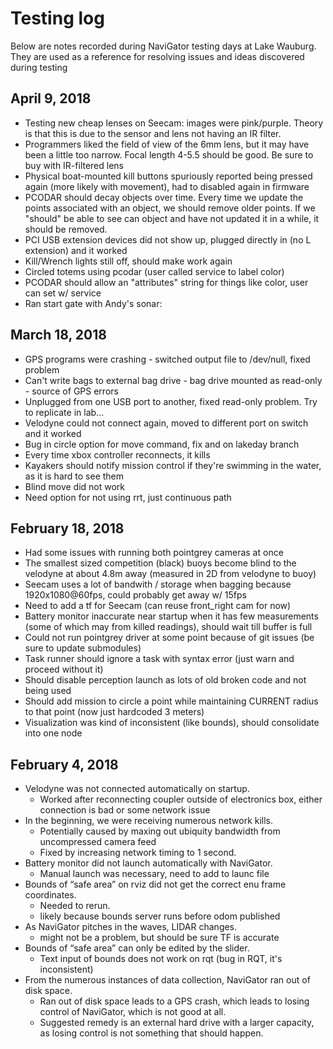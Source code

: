 # Testing log
Below are notes recorded during NaviGator testing days at Lake Wauburg. They are used as a reference for resolving issues and ideas discovered during testing

## April 9, 2018
* Testing new cheap lenses on Seecam: images were pink/purple. Theory is that this is due to the sensor and lens not having an IR filter.
* Programmers liked the field of view of the 6mm lens, but it may have been a little too narrow. Focal length 4-5.5 should be good. Be sure to buy with IR-filtered lens
* Physical boat-mounted kill buttons spuriously reported being pressed again (more likely with movement), had to disabled again in firmware
* PCODAR should decay objects over time. Every time we update the points associated with an object, we should remove older points. If we "should" be able to see can object and have not updated it in a while, it should be removed.
* PCI USB extension devices did not show up, plugged directly in (no L extension) and it worked
* Kill/Wrench lights still off, should make work again
* Circled totems using pcodar (user called service to label color)
* PCODAR should allow an "attributes" string for things like color, user can set w/ service
* Ran start gate with Andy's sonar: 

## March 18, 2018
* GPS programs were crashing - switched output file to /dev/null, fixed problem
* Can't write bags to external bag drive - bag drive mounted as read-only - source of GPS errors
* Unplugged from one USB port to another, fixed read-only problem. Try to replicate in lab...
* Velodyne could not connect again,  moved to different port on switch and it worked
* Bug in circle option for move command, fix and on lakeday branch
* Every time xbox controller reconnects, it kills
* Kayakers should notify mission control if they're swimming in the water, as it is hard to see them
* Blind move did not work
* Need option for not using rrt, just continuous path

## February 18, 2018
* Had some issues with running both pointgrey cameras at once
* The smallest sized competition (black) buoys become blind to the velodyne at about 4.8m away (measured in 2D from velodyne to buoy)
* Seecam uses a lot of bandwith / storage when bagging because 1920x1080@60fps, could probably get away w/ 15fps
* Need to add a tf for Seecam (can reuse front_right cam for now)
* Battery monitor inaccurate near startup when it has few measurements (some of which may from killed readings), should wait till buffer is full
* Could not run pointgrey driver at some point because of git issues (be sure to update submodules)
* Task runner should ignore a task with syntax error (just warn and proceed without it)
* Should disable perception launch as lots of old broken code and not being used
* Should add mission to circle a point while maintaining CURRENT radius to that point (now just hardcoded 3 meters)
* Visualization was kind of inconsistent (like bounds), should consolidate into one node

## February 4, 2018
* Velodyne was not connected automatically on startup.
  * Worked after reconnecting coupler outside of electronics box, either connection is bad or some network issue
* In the beginning, we were receiving numerous network kills.
  * Potentially caused by maxing out ubiquity bandwidth from uncompressed camera feed
  * Fixed by increasing network timing to 1 second.
* Battery monitor did not launch automatically with NaviGator.
  * Manual launch was necessary, need to add to launc file
* Bounds of “safe area” on rviz did not get the correct enu frame coordinates.
  * Needed to rerun.
  * likely because bounds server runs before odom published
* As NaviGator pitches in the waves, LIDAR changes.
  * might not be a problem, but should be sure TF is accurate
* Bounds of “safe area” can only be edited by the slider.
  * Text input of bounds does not work on rqt (bug in RQT, it's inconsistent)
* From the numerous instances of data collection, NaviGator ran out of disk space.
  * Ran out of disk space leads to a GPS crash, which leads to losing control of NaviGator, which is not good at all.
  * Suggested remedy is an external hard drive with a larger capacity, as losing control is not something that should happen.